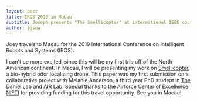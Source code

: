 ```yaml
---
layout: post
title: IROS 2019 in Macau
subtitle: Joseph presents "The Smellicopter" at international IEEE conference
author: jgsuw
---
```


Joey travels to Macau for the 2019 International Conference on Intelligent Robots and Systems (IROS).

I can't be more excited, since this will be my first trip off of the North American continent. In Macau, I will be presenting my work on [Smellicopter](https://depts.washington.edu/airlab/files/anderson_2019.pdf), a bio-hybrid odor localizing drone. This paper was my first submission on a collaborative project with Melanie Anderson, a third year PhD student in [The Daniel Lab](https://faculty.washington.edu/danielt/) and [AIR Lab](https://depts.washington.edu/airlab/). Special thanks to the [Airforce Center of Excellence NIFTI](https://isr.umd.edu/research-funding/afosr-air-force-center-excellence-nature-inspired-flight-technologies-and-ideas) for providing funding for this travel opportunity. See you in Macau!